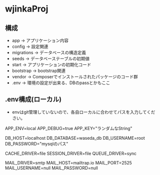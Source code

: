 # wjinkaProj

## 構成
* app -> アプリケーション内容
* config -> 設定関連
* migrations -> データベースの構造定義
* seeds -> データベーステーブルの初期値
* start -> アプリケーションの初期化コード
* bootstrap -> bootstrap関連
* vendor -> Composerでインストールされたパッケージのコード群
* .env -> 環境の設定が出来る、DBのpassとかもここ

## .env構成(ローカル)

* envはgit管理していないので、各自ローカルに合わせてパスを入力してください。

APP_ENV=local
APP_DEBUG=true
APP_KEY="ランダムなString"

DB_HOST=localhost
DB_DATABASE=waseda_db
DB_USERNAME=root
DB_PASSWORD="mysqlのパス"

CACHE_DRIVER=file
SESSION_DRIVER=file
QUEUE_DRIVER=sync

MAIL_DRIVER=smtp
MAIL_HOST=mailtrap.io
MAIL_PORT=2525
MAIL_USERNAME=null
MAIL_PASSWORD=null

